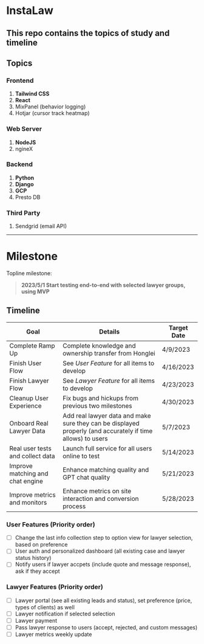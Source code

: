 # InstaLaw

This repo contains the topics of study and timeline
---
## Topics
### Frontend
1. **Tailwind CSS**
2. **React**
3. MixPanel (behavior logging)
4. Hotjar (cursor track heatmap)
### Web Server
1. **NodeJS**
2. ngineX
### Backend
1. **Python**
2. **Django**
3. **GCP**
4. Presto DB
### Third Party
1. Sendgrid (email API)
---
# Milestone
Topline milestone:
> **2023/5/1 Start testing end-to-end with selected lawyer groups, using MVP**
## Timeline
| Goal                             | Details                                                | Target Date |
|----------------------------------|--------------------------------------------------------|-------------|
| Complete Ramp Up                 | Complete knowledge and ownership transfer from Honglei | 4/9/2023    |
| Finish User Flow                 | See *User Feature* for all items to develop            | 4/16/2023   |
| Finish Lawyer Flow               | See *Lawyer Feature* for all items to develop          | 4/23/2023   |
| Cleanup User Experience          | Fix bugs and hickups from previous two milestones      | 4/30/2023   |
| Onboard Real Lawyer Data         | Add real lawyer data and make sure they can be displayed properly (and accurately if time allows) to users | 5/7/2023    |
| Real user tests and collect data | Launch full service for all users online to test       | 5/14/2023   |
| Improve matching and chat engine | Enhance matching quality and GPT chat quality          | 5/21/2023   |
| Improve metrics and monitors     | Enhance metrics on site interaction and conversion process | 5/28/2023   |
### User Features (Priority order)
- [ ] Change the last info collection step to option view for lawyer selection, based on preference
- [ ] User auth and personalized dashboard (all existing case and lawyer status history)
- [ ] Notify users if lawyer accpets (include quote and message response), ask if they accept

### Lawyer Features (Priority order)
- [ ] Lawyer portal (see all existing leads and status), set preference (price, types of clients) as well
- [ ] Lawyer notification if selected selection
- [ ] Lawyer payment
- [ ] Pass lawyer response to users (accept, rejected, and custom messages)
- [ ] Lawyer metrics weekly update
